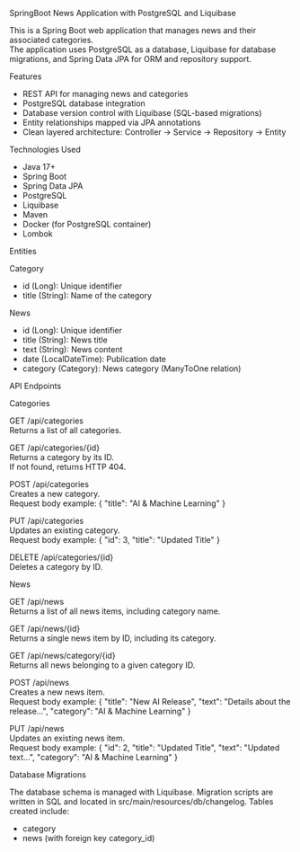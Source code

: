 SpringBoot News Application with PostgreSQL and Liquibase

This is a Spring Boot web application that manages news and their associated categories.  
The application uses PostgreSQL as a database, Liquibase for database migrations, and Spring Data JPA for ORM and repository support.

Features

- REST API for managing news and categories
- PostgreSQL database integration
- Database version control with Liquibase (SQL-based migrations)
- Entity relationships mapped via JPA annotations
- Clean layered architecture: Controller → Service → Repository → Entity

Technologies Used

- Java 17+
- Spring Boot
- Spring Data JPA
- PostgreSQL
- Liquibase
- Maven
- Docker (for PostgreSQL container)
- Lombok

Entities

Category
- id (Long): Unique identifier
- title (String): Name of the category

News
- id (Long): Unique identifier
- title (String): News title
- text (String): News content
- date (LocalDateTime): Publication date
- category (Category): News category (ManyToOne relation)

API Endpoints

Categories

GET /api/categories  
Returns a list of all categories.

GET /api/categories/{id}  
Returns a category by its ID.  
If not found, returns HTTP 404.

POST /api/categories  
Creates a new category.  
Request body example:
{
  "title": "AI & Machine Learning"
}

PUT /api/categories  
Updates an existing category.  
Request body example:
{
  "id": 3,
  "title": "Updated Title"
}

DELETE /api/categories/{id}  
Deletes a category by ID.

News

GET /api/news  
Returns a list of all news items, including category name.

GET /api/news/{id}  
Returns a single news item by ID, including its category.

GET /api/news/category/{id}  
Returns all news belonging to a given category ID.

POST /api/news  
Creates a new news item.  
Request body example:
{
  "title": "New AI Release",
  "text": "Details about the release...",
  "category": "AI & Machine Learning"
}

PUT /api/news  
Updates an existing news item.  
Request body example:
{
  "id": 2,
  "title": "Updated Title",
  "text": "Updated text...",
  "category": "AI & Machine Learning"
}

Database Migrations

The database schema is managed with Liquibase.
Migration scripts are written in SQL and located in src/main/resources/db/changelog.
Tables created include:
- category
- news (with foreign key category_id)

